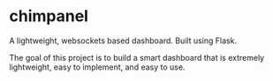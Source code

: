 # chimpanel
A lightweight, websockets based dashboard. Built using Flask.

The goal of this project is to build a smart dashboard that is extremely lightweight, easy to implement, and easy to use. 
